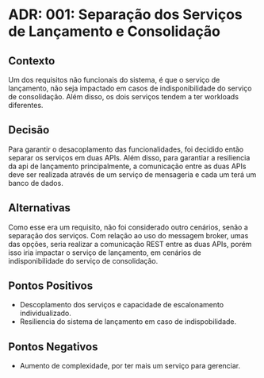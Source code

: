 # ADR: 001: Separação dos Serviços de Lançamento e Consolidação

## Contexto

Um dos requisitos não funcionais do sistema, é que o serviço de lançamento, não seja impactado em casos de indisponibilidade do serviço de consolidação. Além disso, os dois serviços tendem a ter workloads diferentes.

## Decisão

Para garantir o desacoplamento das funcionalidades, foi decidido então separar os serviços em duas APIs. Além disso, para garantiar a resiliencia da api de lançamento principalmente, a comunicação entre as duas APIs deve ser realizada através de um serviço de mensageria e cada um terá um banco de dados.

## Alternativas

Como esse era um requisito, não foi considerado outro cenários, senão a separação dos serviços. Com relação ao uso do messagem broker, umas das opções, seria realizar a comunicação REST entre as duas APIs, porém isso iria impactar o serviço de lançamento, em cenários de indisponibilidade do serviço de consolidação.

## Pontos Positivos

- Descoplamento dos serviços e capacidade de escalonamento individualizado.
- Resiliencia do sistema de lançamento em caso de indispobilidade.

## Pontos Negativos

- Aumento de complexidade, por ter mais um serviço para gerenciar.
